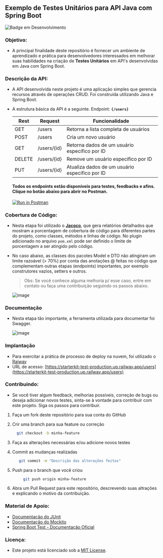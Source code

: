 ## Exemplo de Testes Unitários para API Java com Spring Boot

![Badge em Desenvolvimento](http://img.shields.io/static/v1?label=STATUS&message=EM%20DESENVOLVIMENTO&color=GREEN&style=for-the-badge)

### Objetivo:
  - A principal finalidade deste repositório é fornecer um ambiente de aprendizado e prática para desenvolvedores interessados em melhorar suas habilidades na criação de **Testes Unitários** em API's desenvolvidas em Java com Spring Boot.

### Descrição da API:
  - A API desenvolvida neste projeto é uma aplicação simples que gerencia recursos através de operações CRUD. Foi construída utilizando Java e Spring Boot.
  - A estrutura básica da API é a seguinte. Endpoint: **``{/users}``**

    | Rest  | Request         | Funcionalidade |
    |-------|-----------------| ------- |
    | GET   | /users          | Retorna a lista completa de usuários |
    | POST  | /users          | Cria um novo usuário |
    | GET   | /users/{id}     | Retorna dados de um usuário específico por ID |
    | DELETE | /users/{id}    | Remove um usuário específico por ID |
    | PUT   | /users/{id}     | Atualiza dados de um usuário específico por ID |

    #### Todos os endpoints estão disponíveis para testes, feedbacks e afins. Clique no botão abaixo para abrir no Postman.

    [![Run in Postman](https://run.pstmn.io/button.svg)](https://gold-eclipse-442776.postman.co/collection/19986209-8cf60a5b-66d7-4d0d-a0e3-9762c45b0b60?source=rip_markdown)

### Cobertura de Código:
  - Nesta etapa foi utilizado o **[Jacoco](https://www.eclemma.org/jacoco/)**, que gera relatórios detalhados que mostram a porcentagem de cobertura de código para diferentes partes do projeto, como classes, métodos e linhas de código. No plugin adicionado no arquivo `pom.xml` pode ser definido o limite de porcentagem a ser atingido pelo código.
  - No caso abaixo, as classes dos pacotes Model e DTO não atingiram um limite razoável (> 70%) por conta das anotações @ feitas no código que complementam outras etapas (endpoints) importantes, por exemplo construtores vazios, setters e outros.

    > Obs: Se você conhece alguma melhoria p/ esse caso, entre em contato ou faça uma contribuição seguindo os passos abaixo.     

    ![image](https://github.com/marcosrebelo97/starterkit-test/assets/37541973/4483fb5d-f047-4699-ac2e-98835571a972)

### Documentação
  - Nesta etapa tão importante, a ferramenta utilizada para documentar foi Swagger.
    
    ![image](https://github.com/marcosrebelo97/starterkit-test/assets/37541973/d42d7396-c7ea-4f8b-b685-88c29d02747b)


### Implantação
  - Para exercitar a prática de processo de deploy na nuvem, foi utilizado o [Raiway](https://railway.app/)
  - URL de acesso: [https://starterkit-test-production.up.railway.app/users](https://starterkit-test-production.up.railway.app/users)

### Contribuindo:
  - Se você tiver algum feedback, melhorias possíveis, correção de bugs ou deseja adicionar novos testes, sinta-se à vontade para contribuir com este projeto. Siga os passos para contribuir.
     
  1. Faça um fork deste repositório para sua conta do GitHub
  2. Crir uma branch para sua feature ou correção
     
      ```bash
        git checkout -b minha-feature
      ```
      
  4. Faça as alterações necessárias e/ou adicione novos testes
  5. Commit as mudanças realizadas
     
       ```bash
          git commit -m "Descrição das alterações feitas"
       ```
       
  7. Push para o branch que você criou
     
     ```bash
          git push origin minha-feature
       ```
     
  9. Abra um Pull Request para este repositório, descrevendo suas altrações e explicando o motivo da contribuição.

### Material de Apoio:
  - [Documentação do JUnit](https://junit.org/junit5/docs/current/user-guide/)
  - [Documentação do Mockito](https://site.mockito.org/)
  - [Spring Boot Test - Documentação Oficial](https://docs.spring.io/spring-boot/docs/current/reference/html/features.html#features.testing)

### Licença:
  - Este projeto está licenciado sob a [MIT License](https://opensource.org/license/mit/). 

      
